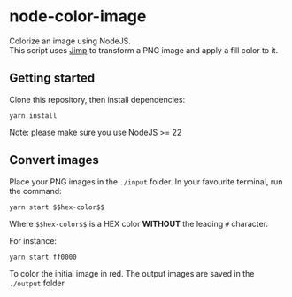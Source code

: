 # node-color-image
Colorize an image using NodeJS.  
This script uses [Jimp](https://jimp-dev.github.io/jimp/) to transform a PNG image and apply a fill color to it.

## Getting started

Clone this repository, then install dependencies:
```
yarn install
```
Note: please make sure you use NodeJS >= 22

## Convert images
Place your PNG images in the `./input` folder.
In your favourite terminal, run the command:

```
yarn start $$hex-color$$
```

Where `$$hex-color$$` is a HEX color **WITHOUT** the leading `#` character.  

For instance:
```
yarn start ff0000
```
To color the initial image in red.
The output images are saved in the `./output` folder